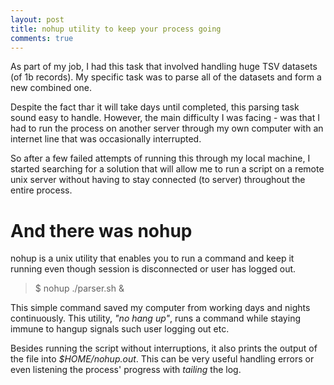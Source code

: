 ```yaml
---
layout: post
title: nohup utility to keep your process going
comments: true
---
```


As part of my job, I had this task that involved handling huge TSV datasets (of 1b records). My specific task was to parse all of the datasets and form a new combined one. 

Despite the fact thar it will take days until completed, this parsing task sound easy to handle. However, the main difficulty I was facing - was that I had to run the process on another server through my own computer with an internet line that was occasionally interrupted.

So after a few failed attempts of running this through my local machine, I started searching for a solution that will allow me to run a script on a remote unix server without having to stay connected (to server) throughout the entire process.

# And there was nohup

nohup is a unix utility that enables you to run a command and keep it running even though session is disconnected or user has logged out.

> $ nohup ./parser.sh &

This simple command saved my computer from working days and nights continuously. This utility, _"no hang up"_, runs a command while staying immune to hangup signals such user logging out etc. 

Besides running the script without interruptions, it also prints the output of the file into _$HOME/nohup.out_. This can be very useful handling errors or even listening the process' progress with _tailing_ the log.

	